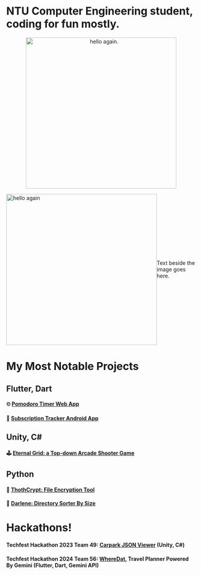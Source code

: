 # NTU Computer Engineering student, coding for fun mostly.

<p align="center">
    <img src="https://github.com/desolaterobot/desolaterobot/assets/74480017/6e53cccf-96f9-44bb-956d-3c7206abe415" alt="hello again." width = "400"/>
</p>

<div style="display: flex; align-items: center;">
    <img src="https://github.com/desolaterobot/desolaterobot/assets/74480017/6e53cccf-96f9-44bb-956d-3c7206abe415" alt="hello again" width="400" >
    <p>Text beside the image goes here.</p>
</div>

# My Most Notable Projects

## Flutter, Dart
#### ⏲ [Pomodoro Timer Web App](https://notsodesolaterobot.github.io/pomodoro/#/)
#### 💸 [Subscription Tracker Android App](https://play.google.com/store/apps/details?id=com.desolate.substracker)

## Unity, C#
#### 🕹 [Eternal Grid: a Top-down Arcade Shooter Game](http://desolaterobot.itch.io/eternal-grid)

## Python
#### 🔐 [ThothCrypt: File Encryption Tool](https://github.com/desolaterobot/thoth)
#### 📂 [Darlene: Directory Sorter By Size](https://github.com/desolaterobot/darlene)

# Hackathons!
#### Techfest Hackathon 2023 Team 49: [Carpark JSON Viewer](https://github.com/desolaterobot/carparkviewer) (Unity, C#)
#### Techfest Hackathon 2024 Team 56: [WhereDat](https://github.com/desolaterobot/wheredat), Travel Planner Powered By Gemini (Flutter, Dart, Gemini API)

